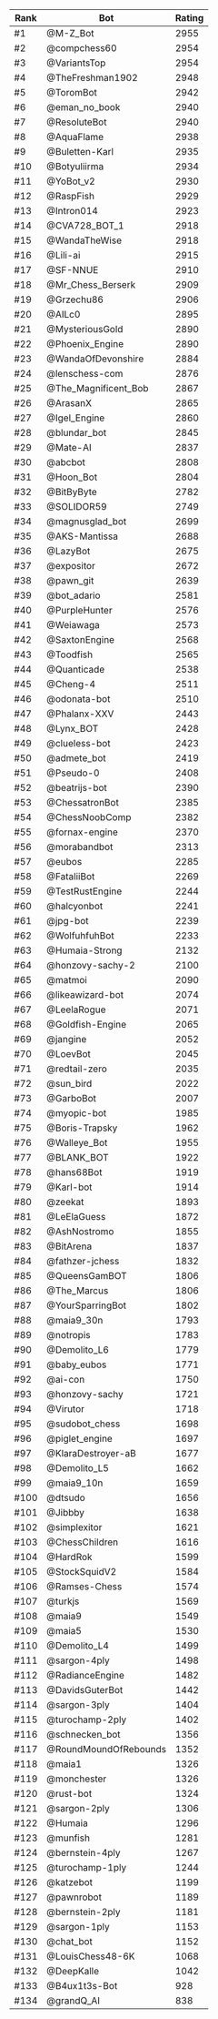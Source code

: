 Rank|Bot|Rating
---|---|---
#1|@M-Z_Bot|2955
#2|@compchess60|2954
#3|@VariantsTop|2954
#4|@TheFreshman1902|2948
#5|@ToromBot|2942
#6|@eman_no_book|2940
#7|@ResoluteBot|2940
#8|@AquaFlame|2938
#9|@Buletten-Karl|2935
#10|@Botyuliirma|2934
#11|@YoBot_v2|2930
#12|@RaspFish|2929
#13|@Intron014|2923
#14|@CVA728_BOT_1|2918
#15|@WandaTheWise|2918
#16|@Lili-ai|2915
#17|@SF-NNUE|2910
#18|@Mr_Chess_Berserk|2909
#19|@Grzechu86|2906
#20|@AILc0|2895
#21|@MysteriousGold|2890
#22|@Phoenix_Engine|2890
#23|@WandaOfDevonshire|2884
#24|@lenschess-com|2876
#25|@The_Magnificent_Bob|2867
#26|@ArasanX|2865
#27|@Igel_Engine|2860
#28|@blundar_bot|2845
#29|@Mate-AI|2837
#30|@abcbot|2808
#31|@Hoon_Bot|2804
#32|@BitByByte|2782
#33|@SOLIDOR59|2749
#34|@magnusglad_bot|2699
#35|@AKS-Mantissa|2688
#36|@LazyBot|2675
#37|@expositor|2672
#38|@pawn_git|2639
#39|@bot_adario|2581
#40|@PurpleHunter|2576
#41|@Weiawaga|2573
#42|@SaxtonEngine|2568
#43|@Toodfish|2565
#44|@Quanticade|2538
#45|@Cheng-4|2511
#46|@odonata-bot|2510
#47|@Phalanx-XXV|2443
#48|@Lynx_BOT|2428
#49|@clueless-bot|2423
#50|@admete_bot|2419
#51|@Pseudo-0|2408
#52|@beatrijs-bot|2390
#53|@ChessatronBot|2385
#54|@ChessNoobComp|2382
#55|@fornax-engine|2370
#56|@morabandbot|2313
#57|@eubos|2285
#58|@FataliiBot|2269
#59|@TestRustEngine|2244
#60|@halcyonbot|2241
#61|@jpg-bot|2239
#62|@WolfuhfuhBot|2233
#63|@Humaia-Strong|2132
#64|@honzovy-sachy-2|2100
#65|@matmoi|2090
#66|@likeawizard-bot|2074
#67|@LeelaRogue|2071
#68|@Goldfish-Engine|2065
#69|@jangine|2052
#70|@LoevBot|2045
#71|@redtail-zero|2035
#72|@sun_bird|2022
#73|@GarboBot|2007
#74|@myopic-bot|1985
#75|@Boris-Trapsky|1962
#76|@Walleye_Bot|1955
#77|@BLANK_BOT|1922
#78|@hans68Bot|1919
#79|@Karl-bot|1914
#80|@zeekat|1893
#81|@LeElaGuess|1872
#82|@AshNostromo|1855
#83|@BitArena|1837
#84|@fathzer-jchess|1832
#85|@QueensGamBOT|1806
#86|@The_Marcus|1806
#87|@YourSparringBot|1802
#88|@maia9_30n|1793
#89|@notropis|1783
#90|@Demolito_L6|1779
#91|@baby_eubos|1771
#92|@ai-con|1750
#93|@honzovy-sachy|1721
#94|@Virutor|1718
#95|@sudobot_chess|1698
#96|@piglet_engine|1697
#97|@KlaraDestroyer-aB|1677
#98|@Demolito_L5|1662
#99|@maia9_10n|1659
#100|@dtsudo|1656
#101|@Jibbby|1638
#102|@simplexitor|1621
#103|@ChessChildren|1616
#104|@HardRok|1599
#105|@StockSquidV2|1584
#106|@Ramses-Chess|1574
#107|@turkjs|1569
#108|@maia9|1549
#109|@maia5|1530
#110|@Demolito_L4|1499
#111|@sargon-4ply|1498
#112|@RadianceEngine|1482
#113|@DavidsGuterBot|1442
#114|@sargon-3ply|1404
#115|@turochamp-2ply|1402
#116|@schnecken_bot|1356
#117|@RoundMoundOfRebounds|1352
#118|@maia1|1326
#119|@monchester|1326
#120|@rust-bot|1324
#121|@sargon-2ply|1306
#122|@Humaia|1296
#123|@munfish|1281
#124|@bernstein-4ply|1267
#125|@turochamp-1ply|1244
#126|@katzebot|1199
#127|@pawnrobot|1189
#128|@bernstein-2ply|1181
#129|@sargon-1ply|1153
#130|@chat_bot|1152
#131|@LouisChess48-6K|1068
#132|@DeepKalle|1042
#133|@B4ux1t3s-Bot|928
#134|@grandQ_AI|838
